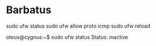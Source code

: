 # Barbatus

sudo ufw status
sudo ufw allow proto icmp
sudo ufw reload

oteus@cygnus:~$ sudo ufw status 
Status: inactive
